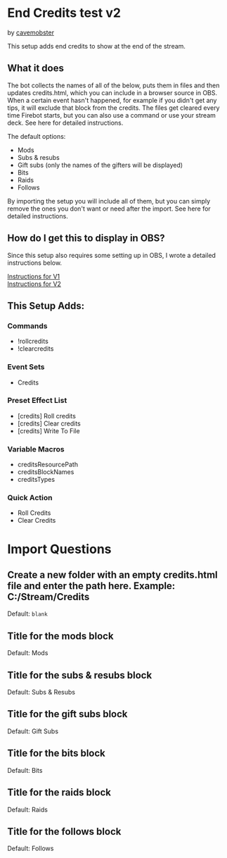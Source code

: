 # End Credits test v2

by [cavemobster](https://github.com/CaveMobster)

This setup adds end credits to show at the end of the stream.

## What it does

The bot collects the names of all of the below, puts them in files and then updates credits.html, which you can include in a browser source in OBS. When a certain event hasn't happened, for example if you didn't get any tips, it will exclude that block from the credits. The files get cleared every time Firebot starts, but you can also use a command or use your stream deck. See here for detailed instructions.

The default options:

- Mods
- Subs & resubs
- Gift subs (only the names of the gifters will be displayed)
- Bits
- Raids
- Follows

By importing the setup you will include all of them, but you can simply remove the ones you don't want or need after the import. See here for detailed instructions.

## How do I get this to display in OBS?

Since this setup also requires some setting up in OBS, I wrote a detailed instructions below.

[Instructions for V1](https://github.com/ImaginaryResources/firebot-setup-end-credits/tree/master/v1)  
[Instructions for V2](https://github.com/ImaginaryResources/firebot-setup-end-credits/tree/master/v2)

## This Setup Adds:

### Commands

- !rollcredits
- !clearcredits

### Event Sets

- Credits

### Preset Effect List

- [credits] Roll credits
- [credits] Clear credits
- [credits] Write To File

### Variable Macros

- creditsResourcePath
- creditsBlockNames
- creditsTypes

### Quick Action

- Roll Credits
- Clear Credits

# Import Questions

## Create a new folder with an empty credits.html file and enter the path here. Example: C:/Stream/Credits

Default: `blank`

## Title for the mods block

Default: Mods

## Title for the subs & resubs block

Default: Subs & Resubs

## Title for the gift subs block

Default: Gift Subs

## Title for the bits block

Default: Bits

## Title for the raids block

Default: Raids

## Title for the follows block

Default: Follows
